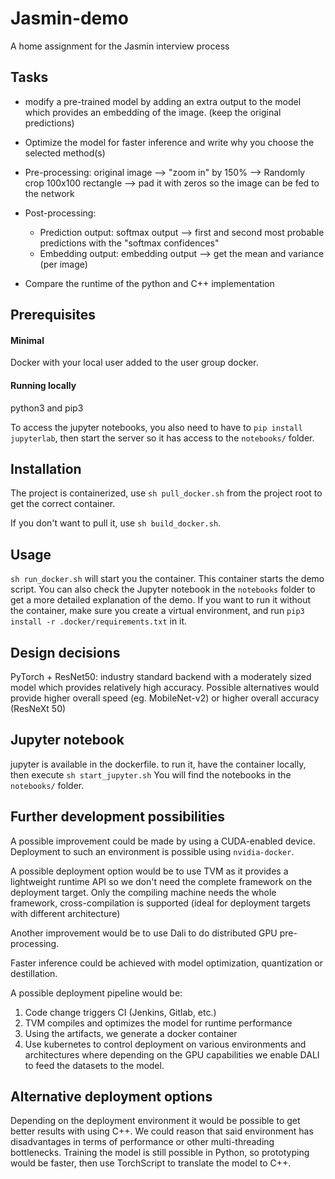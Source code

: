 # Jasmin-demo
A home assignment for the Jasmin interview process

## Tasks
* modify a pre-trained model by adding an extra output to the model which provides an embedding of the image. (keep the original predictions)
* Optimize the model for faster inference and write why you choose the selected method(s)

* Pre-processing: original image --> "zoom in" by 150% --> Randomly crop 100x100 rectangle --> pad it with zeros so
the image can be fed to the network

* Post-processing:
    * Prediction output: softmax output --> first and second most probable predictions with the "softmax
confidences"
    * Embedding output: embedding output --> get the mean and variance (per image)

* Compare the runtime of the python and C++ implementation


## Prerequisites
#### Minimal
Docker with your local user added to the user group docker.
#### Running locally
python3 and pip3 

To access the jupyter notebooks, you also need to have to `pip install jupyterlab`,
then start the server so it has access to the `notebooks/` folder.

## Installation
The project is containerized, use `sh pull_docker.sh` from the project root to get the correct container.

If you don't want to pull it, use `sh build_docker.sh`.

## Usage
`sh run_docker.sh` will start you the container. This container starts the demo script.
You can also check the Jupyter notebook in the `notebooks` folder to get a more detailed explanation of the demo. 
If you want to run it without the container, make sure you create a virtual environment, and run `pip3 install -r .docker/requirements.txt` in it.

## Design decisions
PyTorch + ResNet50: industry standard backend with a moderately sized model which provides relatively high accuracy. 
Possible alternatives would provide higher overall speed (eg. MobileNet-v2) or higher overall accuracy (ResNeXt 50)

## Jupyter notebook
jupyter is available in the dockerfile. to run it, have the container locally, then execute `sh start_jupyter.sh`
You will find the notebooks in the `notebooks/` folder.

## Further development possibilities
A possible improvement could be made by using a CUDA-enabled device. Deployment to such an environment is possible using `nvidia-docker`.

A possible deployment option would be to use TVM as it provides a lightweight runtime API so we don't need the complete framework on the deployment target.
Only the compiling machine needs the whole framework, cross-compilation is supported (ideal for deployment targets with different architecture)

Another improvement would be to use Dali to do distributed GPU pre-processing.

Faster inference could be achieved with model optimization, quantization or destillation.

A possible deployment pipeline would be: 
1. Code change triggers CI (Jenkins, Gitlab, etc.)
2. TVM compiles and optimizes the model for runtime performance
3. Using the artifacts, we generate a docker container
4. Use kubernetes to control deployment on various environments and architectures 
where depending on the GPU capabilities we enable DALI to feed the datasets to the model.

## Alternative deployment options
Depending on the deployment environment it would be possible to get better results with using C++.
We could reason that said environment has disadvantages in terms of performance or other multi-threading bottlenecks.
Training the model is still possible in Python, so prototyping would be faster, then use
TorchScript to translate the model to C++.